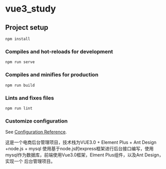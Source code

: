 # vue3_study

## Project setup
```
npm install
```

### Compiles and hot-reloads for development
```
npm run serve
```

### Compiles and minifies for production
```
npm run build
```

### Lints and fixes files
```
npm run lint
```

### Customize configuration
See [Configuration Reference](https://cli.vuejs.org/config/).

这是一个电商后台管理项目，技术栈为VUE3.0 + Element Plus + Ant Design +node.js + mysql
使用基于node.js的express框架进行后台接口编写，使用mysql作为数据库，前端使用Vue3.0框架，Elment Plus组件，以及Ant Design，实现一个
后台管理项目。
